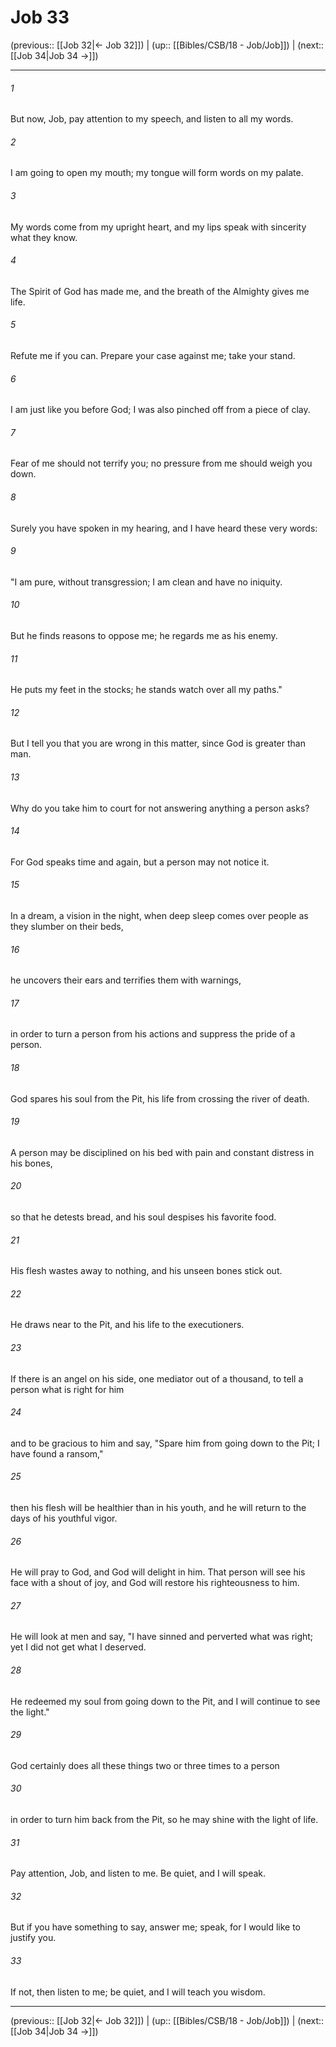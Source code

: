 # Job 33

(previous:: [[Job 32|← Job 32]]) | (up:: [[Bibles/CSB/18 - Job/Job]]) | (next:: [[Job 34|Job 34 →]])

***


###### 1 
But now, Job, pay attention to my speech, and listen to all my words. 

###### 2 
I am going to open my mouth; my tongue will form words on my palate. 

###### 3 
My words come from my upright heart, and my lips speak with sincerity what they know. 

###### 4 
The Spirit of God has made me, and the breath of the Almighty gives me life. 

###### 5 
Refute me if you can. Prepare your case against me; take your stand. 

###### 6 
I am just like you before God; I was also pinched off from a piece of clay. 

###### 7 
Fear of me should not terrify you; no pressure from me should weigh you down. 

###### 8 
Surely you have spoken in my hearing, and I have heard these very words: 

###### 9 
"I am pure, without transgression; I am clean and have no iniquity. 

###### 10 
But he finds reasons to oppose me; he regards me as his enemy. 

###### 11 
He puts my feet in the stocks; he stands watch over all my paths." 

###### 12 
But I tell you that you are wrong in this matter, since God is greater than man. 

###### 13 
Why do you take him to court for not answering anything a person asks? 

###### 14 
For God speaks time and again, but a person may not notice it. 

###### 15 
In a dream, a vision in the night, when deep sleep comes over people as they slumber on their beds, 

###### 16 
he uncovers their ears and terrifies them with warnings, 

###### 17 
in order to turn a person from his actions and suppress the pride of a person. 

###### 18 
God spares his soul from the Pit, his life from crossing the river of death. 

###### 19 
A person may be disciplined on his bed with pain and constant distress in his bones, 

###### 20 
so that he detests bread, and his soul despises his favorite food. 

###### 21 
His flesh wastes away to nothing, and his unseen bones stick out. 

###### 22 
He draws near to the Pit, and his life to the executioners. 

###### 23 
If there is an angel on his side, one mediator out of a thousand, to tell a person what is right for him 

###### 24 
and to be gracious to him and say, "Spare him from going down to the Pit; I have found a ransom," 

###### 25 
then his flesh will be healthier than in his youth, and he will return to the days of his youthful vigor. 

###### 26 
He will pray to God, and God will delight in him. That person will see his face with a shout of joy, and God will restore his righteousness to him. 

###### 27 
He will look at men and say, "I have sinned and perverted what was right; yet I did not get what I deserved. 

###### 28 
He redeemed my soul from going down to the Pit, and I will continue to see the light." 

###### 29 
God certainly does all these things two or three times to a person 

###### 30 
in order to turn him back from the Pit, so he may shine with the light of life. 

###### 31 
Pay attention, Job, and listen to me. Be quiet, and I will speak. 

###### 32 
But if you have something to say, answer me; speak, for I would like to justify you. 

###### 33 
If not, then listen to me; be quiet, and I will teach you wisdom.

***

(previous:: [[Job 32|← Job 32]]) | (up:: [[Bibles/CSB/18 - Job/Job]]) | (next:: [[Job 34|Job 34 →]])
